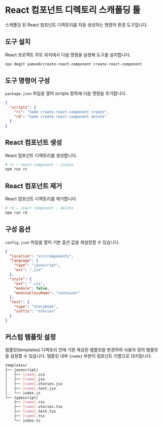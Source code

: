 # React 컴포넌트 디렉토리 스캐폴딩 툴

스캐폴딩 된 React 컴포넌트 디렉토리를 자동 생성하는 명령어 환경 도구입니다.

## 도구 설치

React 프로젝트 루트 위치에서 다음 명령을 실행해 도구를 설치합니다.

```sh
npx degit yamoo9/create-react-component create-react-component
```

## 도구 명령어 구성

`package.json` 파일을 열어 scripts 항목에 다음 명령을 추가합니다.

```json
{
  "scripts": {
    "rc": "node create-react-component create",
    "rd": "node create-react-component delete"
  }
}
```

## React 컴포넌트 생성

React 컴포넌트 디렉토리를 생성합니다.

```sh
# rc → react component : create
npm run rc
```

## React 컴포넌트 제거

React 컴포넌트 디렉토리를 제거합니다.

```sh
# rd → react component : delete
npm run rd
```

## 구성 옵션

`config.json` 파일을 열어 기본 옵션 값을 재설정할 수 있습니다.

```json
{
  "location": "src/components",
  "language": {
    "type": "javascript",
    "ext": ".jsx"
  },
  "style": {
    "ext": ".css",
    "module": false,
    "moduleClassName": "container"
  },
  "test": {
    "type": "storybook",
    "suffix": "stories"
  }
}
```

## 커스텀 템플릿 설정

템플릿(templates) 디렉토리 안에 기본 제공된 템플릿을 변경하여 사용자 정의 템플릿을 설정할 수 있습니다. 템플릿 내부 `{name}` 부분이 컴포넌트 이름으로 대치됩니다.

```sh
templates/
├── javascript/
│   ├── [name].css
│   ├── [name].jsx
│   ├── [name].stories.jsx
│   ├── [name].test.jsx
│   └── index.js
└── typescript/
    ├── [name].css
    ├── [name].stories.tsx
    ├── [name].test.tsx
    ├── [name].tsx
    └── index.ts
```